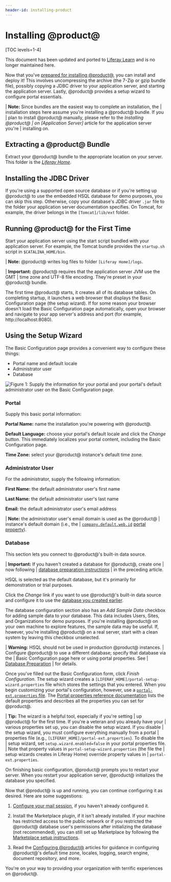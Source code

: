 ```yaml
---
header-id: installing-product
---
```


# Installing @product@

[TOC levels=1-4]

<aside class="alert alert-info">
  <span class="wysiwyg-color-blue120">This document has been updated and ported to <a href="https://learn.liferay.com/dxp-7.x/en/installation-and-upgrades/installing-liferay/installing-a-liferay-tomcat-bundle.html">Liferay Learn</a> and is no longer maintained here.</span>
</aside>

Now that you've
[prepared for installing @product@](/docs/7-2/deploy/-/knowledge_base/d/preparing-for-install),
you can install and deploy it! This involves uncompressing the archive (the
7-Zip or gzip bundle file), possibly copying a JDBC driver to your application
server, and starting the application server. Lastly, @product@ provides a setup
wizard to configure portal essentials. 

| **Note:** Since bundles are the easiest way to complete an installation, the 
| installation steps here assume you're installing a @product@ bundle. If you 
| plan to install @product@ manually, please refer to the *Installing @product@ 
| on [Application Server]* article for the application server you're
| installing on. 

## Extracting a @product@ Bundle 

Extract your @product@ bundle to the appropriate location on your server.
This folder is the
[*Liferay Home*](/docs/7-2/deploy/-/knowledge_base/d/liferay-home). 

## Installing the JDBC Driver 

If you're using a supported open source database or if you're setting up
@product@ to use the embedded HSQL database for demo purposes, you can skip this
step. Otherwise, copy your database's JDBC driver `.jar` file to the folder your
application server documentation specifies. On Tomcat, for example, the driver
belongs in the `[Tomcat]/lib/ext` folder. 

## Running @product@ for the First Time 

Start your application server using the start script bundled with your
application server. For example, the Tomcat bundle provides the `startup.sh`
script in `$CATALINA_HOME/bin`.

| **Note:** @product@ writes log files to folder `[Liferay Home]/logs`. 

| **Important:** @product@ requires that the application server JVM use the GMT 
| time zone and UTF-8 file encoding. They're preset in your @product@ bundle. 

The first time @product@ starts, it creates all of its database tables. On
completing startup, it launches a web browser that displays the Basic
Configuration page (the setup wizard). If for some reason your browser doesn't
load the Basic Configuration page automatically, open your browser and navigate
to your app server's address and port (for example, http://localhost:8080).

## Using the Setup Wizard 

The Basic Configuration page provides a convenient way to configure these
things:

-   Portal name and default locale
-   Administrator user
-   Database 

![Figure 1: Supply the information for your portal and your portal's default administrator user on the Basic Configuration page.](../../images/basic-configuration1.png)

### Portal 

Supply this basic portal information:

**Portal Name:** name the installation you're powering with @product@.

**Default Language:** choose your portal's default locale and click the *Change*
button. This immediately localizes your portal content, including the Basic
Configuration page. 

**Time Zone:** select your @product@ instance's default time zone. 

### Administrator User 

For the administrator, supply the following information:

**First Name:** the default administrator user's first name

**Last Name:** the default administrator user's last name

**Email:** the default administrator user's email address

| **Note:** the administrator user's email domain is used as the @product@ 
| instance's default domain (i.e., the
| [`company.default.web.id`](@platform-ref@/7.2-latest/propertiesdoc/portal.properties.html#Company) [portal property](/docs/7-2/deploy/-/knowledge_base/d/portal-properties)).

### Database 

This section lets you connect to @product@'s built-in data source.

| **Important:** If you haven't created a database for @product@, create one 
| now following
| [database preparation instructions](/docs/7-2/deploy/-/knowledge_base/d/preparing-for-install#preparing-a-database)
| in the preceding article. 

HSQL is selected as the default database, but it's primarily for demonstration
or trial purposes. 

Click the *Change* link if you want to use @product@'s built-in data source and
configure it to use the
[database you created earlier](/docs/7-2/deploy/-/knowledge_base/d/preparing-for-install#preparing-a-database). 

The database configuration section also has an *Add Sample Data* checkbox for
adding sample data to your database. This data includes Users, Sites, and
Organizations for demo purposes. If you're installing @product@ on your own
machine to explore features, the sample data may be useful. If, however, you're
installing @product@ on a real server, start with a clean system by leaving this
checkbox unselected. 

| **Warning:** HSQL should not be used in production @product@ instances. 
| Configure @product@ to use a different database; specify that database via the
| Basic Configuration page here or using portal properties. See
| [Database Preparation](/docs/7-2/deploy/-/knowledge_base/d/preparing-for-install#preparing-a-database)
| for details.

Once you've filled out the Basic Configuration form, click *Finish
Configuration*. The setup wizard creates a
`[LIFERAY_HOME]/portal-setup-wizard.properties` file which stores the settings
that you entered. When you begin customizing your portal's configuration,
however, use a
[`portal-ext.properties` file](/docs/7-2/deploy/-/knowledge_base/d/portal-properties).
The
[Portal properties reference documentation](@platform-ref@/7.2-latest/propertiesdoc)
lists the default properties and describes all the properties you can set for
@product@. 

| **Tip:** The wizard is a helpful tool, especially if you're setting
| up @product@ for the first time. If you're a veteran and you already have your
| various properties set up, you can disable the setup wizard. If you disable 
| the setup wizard, you must configure everything manually from a portal
| properties file (e.g., `[LIFERAY_HOME]/portal-ext.properties`). To disable the
| setup wizard, set `setup.wizard.enabled=false` in your portal properties file.
| Note that property values in `portal-setup-wizard.properties` (the file the
| setup wizards creates in Liferay Home) override property values in
| `portal-ext.properties`.

On finishing basic configuration, @product@ prompts you to restart your server.
When you restart your application server, @product@ initializes the database you
specified. 

Now that @product@ is up and running, you can continue configuring it as
desired. Here are some suggestions:

1.  [Configure your mail session](/docs/7-2/deploy/-/knowledge_base/d/configuring-mail),
    if you haven't already configured it. 

2.  Install the Marketplace plugin, if it isn't already installed. If your 
    machine has  restricted access to the public network or if you restricted
    the @product@ database user's permissions after initializing the database
    (not recommended), you can still set up Marketplace by following the
    [Marketplace setup instructions](/docs/7-2/deploy/-/knowledge_base/d/setting-up-marketplace-and-portal-security). 

3.  Read the
    [Configuring @product@](/docs/7-2/deploy/-/knowledge_base/d/configuring-product)
    articles for guidance in configuring @product@'s default time zone, locales,
    logging, search engine, document repository, and more.

You're on your way to providing your organization with terrific experiences on
@product@. 
